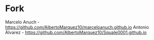 # Fork
Marcelo Anuch - https://github.com/AlbertoMarquez10/marceloanuch.github.io
Antonio Álvarez - https://github.com/AlbertoMarquez10/Squale0001.github.io